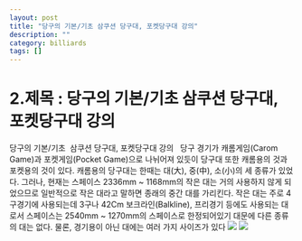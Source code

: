 ```yaml
---
layout: post
title: "당구의 기본/기초 삼쿠션 당구대, 포켓당구대 강의"
description: ""
category: billiards
tags: []
---
```

# 2.제목 : 당구의 기본/기초 삼쿠션 당구대, 포켓당구대 강의

당구의 기본/기초  삼쿠션 당구대, 포켓당구대 강의
 
당구 경기가 캐롬게임(Carom Game)과 포켓게임(Pocket Game)으로 나뉘어져 있듯이 당구대 또한 캐롬용의 것과 포켓용의 것이 있다. 캐롬용의 당구대는 한때는 대(大), 중(中), 소(小)의 세 종류가 있었다. 그러나, 현재는 스페이스 2336mm ~ 1168mm의 작은 대는 거의 사용하지 않게 되었으므로 일반적으로 작은 대라고 말하면 종래의 중간 대를 가리킨다. 작은 대는 주로 4구경기에 사용되는데 3구나 42Cm 보크라인(Balkline), 프리경기 등에도 사용되는 대로서 스페이스는 2540mm ~ 1270mm의 스페이스로 한정되어있기 대문에 다른 종류의 대는 없다. 물론, 경기용이 아닌 대에는 여러 가지 사이즈가 있다
<img src="img/3-2-1.jpg">
<img src="img/3-2-2.jpg">